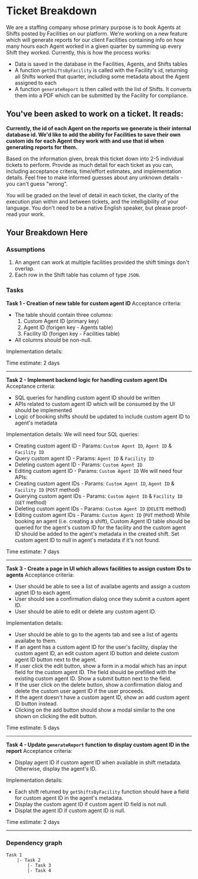 # Ticket Breakdown
We are a staffing company whose primary purpose is to book Agents at Shifts posted by Facilities on our platform. We're working on a new feature which will generate reports for our client Facilities containing info on how many hours each Agent worked in a given quarter by summing up every Shift they worked. Currently, this is how the process works:

- Data is saved in the database in the Facilities, Agents, and Shifts tables
- A function `getShiftsByFacility` is called with the Facility's id, returning all Shifts worked that quarter, including some metadata about the Agent assigned to each
- A function `generateReport` is then called with the list of Shifts. It converts them into a PDF which can be submitted by the Facility for compliance.

## You've been asked to work on a ticket. It reads:

**Currently, the id of each Agent on the reports we generate is their internal database id. We'd like to add the ability for Facilities to save their own custom ids for each Agent they work with and use that id when generating reports for them.**


Based on the information given, break this ticket down into 2-5 individual tickets to perform. Provide as much detail for each ticket as you can, including acceptance criteria, time/effort estimates, and implementation details. Feel free to make informed guesses about any unknown details - you can't guess "wrong".


You will be graded on the level of detail in each ticket, the clarity of the execution plan within and between tickets, and the intelligibility of your language. You don't need to be a native English speaker, but please proof-read your work.

## Your Breakdown Here

### Assumptions
1. An angent can work at multiple facilities provided the shift timings don't overlap.
2. Each row in the Shift table has column of type `JSON`.

### Tasks

**Task 1 - Creation of new table for custom agent ID**
Acceptance criteria:
- The table should contain three columns:
    1. Custom Agent ID (primary key)
    2. Agent ID (forigen key - Agents table)
    2. Facility ID (forigen key - Facilities table)
- All columns should be non-null.

Implementation details:

Time estimate: 2 days

---

**Task 2 - Implement backend logic for handling custom agent IDs**
Acceptance criteria:
- SQL queries for handling custom agent ID should be written
- APIs related to custom agent ID which will be consumed by the UI should be implemented
- Logic of booking shifts should be updated to include custom agent ID to agent's metadata

Implementation details:
We will need four SQL queries:
- Creating custom agent ID - Params: `Custom Agent ID`, `Agent ID` & `Facility ID`
- Query custom agent ID - Params: `Agent ID` & `Facility ID`
- Deleting custom agent ID - Params: `Custom Agent ID`
- Editing custom agent ID - Params: `Custom Agent ID`
We will need four APIs:
- Creating custom agent IDs - Params: `Custom Agent ID`, `Agent ID` & `Facility ID` (`POST` method)
- Querying custom agent IDs - Params: `Custom Agent ID` & `Facility ID` (`GET` method)
- Deleting custom agent IDs - Params: `Custom Agent ID` (`DELETE` method)
- Editing custom agent IDs - Params: `Custom Agent ID` (`PUT` method)
While booking an agent (i.e. creating a shift), Custom Agent ID table should be queried for the agent's custom ID for the facility and the custom agent ID should be added to the agent's metadata in the created shift. Set custom agent ID to null in agent's metadata if it's not found.

Time estimate: 7 days

---

**Task 3 - Create a page in UI which allows facilities to assign custom IDs to agents**
Acceptance criteria:
- User should be able to see a list of availabe agents and assign a custom agnet ID to each agent.
- User should see a confirmation dialog once they submit a custom agent ID.
- User should be able to edit or delete any custom agent ID.

Implementation details:
- User should be able to go to the agents tab and see a list of agents availabe to them.
- If an agent has a custom agent ID for the user's facility, display the custom agent ID, an edit custom agent ID button and delete custom agent ID button next to the agent.
- If user click the edit button, show a form in a modal which has an input field for the custom agent ID. The field should be prefilled with the existing custom agent ID. Show a submit button next to the field.
- If the user click on the delete button, show a confirmation dialog and delete the custom user agent ID if the user proceeds.
- If the agent doesn't have a custom agent ID, show an add custom agent ID button instead.
- Clicking on the add button should show a modal similar to the one shown on clicking the edit button.

Time estimate: 5 days

---

**Task 4 - Update `generateReport` function to display custom agent ID in the report**
Acceptance criteria:
- Display agent ID if custom agent ID when available in shift metadata. Otherwise, display the agent's ID.

Implementation details:
- Each shift returned by `getShiftsByFacility` function should have a field for custom agent ID in the agent's metadata.
- Display the custom agent ID if custom agent ID field is not null.
- Displat the agent ID if custom agent ID is null.

Time estimate: 2 days

---

### Dependency graph
```
Task 1
    |- Task 2
        |- Task 3
        |- Task 4
```